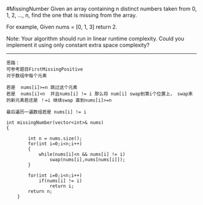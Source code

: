 #MissingNumber
Given an array containing n distinct numbers taken from 0, 1, 2, ..., n, find the one that is missing from the array.

For example,
Given nums = [0, 1, 3] return 2.

Note:
Your algorithm should run in linear runtime complexity. Could you implement it using only constant extra space complexity?


---

```
思路：
可参考题目FirstMissingPositive
对于数组中每个元素 

若是  nums[i]>=n 跳过这个元素
若是  nums[i]<n  并且nums[i] != i 那么将 num[i] swap到第i个位置上， swap来的新元素若还是 ！=i 继续swap 直到nums[i]>=n

最后遍历一遍数组若是 nums[i] != i

int missingNumber(vector<int>& nums) 
{
        
        int n = nums.size();
        for(int i=0;i<n;i++)
        {
            while(nums[i]<n && nums[i] != i)
                swap(nums[i],nums[nums[i]]);
        }
        
        for(int i=0;i<n;i++)
            if(nums[i] != i)
                return i;
        return n;
    }
```